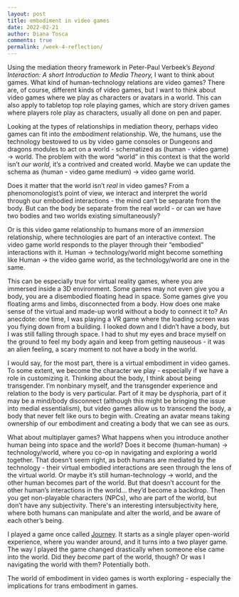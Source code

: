 ```yaml
---
layout: post
title: embodiment in video games
date: 2022-02-21
author: Diana Tosca
comments: true
permalink: /week-4-reflection/
---
```


Using the mediation theory framework in Peter-Paul Verbeek’s *Beyond Interaction: A short Introduction to Media Theory,* I want to think about games. What kind of human-technology relations are video games? There are, of course, different kinds of video games, but I want to think about video games where we play as characters or avatars in a world. This can also apply to tabletop top role playing games, which are story driven games where players role play as characters, usually all done on pen and paper.

Looking at the types of relationships in mediation theory, perhaps video games can fit into the *embodiment* relationship. We, the humans, use the technology bestowed to us by video game consoles or Dungeons and dragons modules to act on a world - schematized as (human - video game) -> world. The problem with the word “world” in this context is that the world isn’t *our world,* it’s a contrived and created world. Maybe we can update the schema as (human - video game medium) -> video game world.

Does it matter that the world isn’t *real* in video games? From a phenomonologist’s point of view, we interact and interpret the world through our embodied interactions - the mind can’t be separate from the body. But can the body be separate from the real world - or can we have two bodies and two worlds existing simultaneously?

Or is this video game relationship to humans more of an *immersion* relationship, where technologies are part of an interactive context. The video game world responds to the player through their “embodied” interactions with it. Human -> technology/world might become something like Human -> the video game world, as the technology/world are one in the same.

This can be especially true for virtual reality games, where you are immersed inside a 3D environment. Some games may not even give you a body, you are a disembodied floating head in space. Some games give you floating arms and limbs, disconnected from a body. How does one make sense of the virtual and made-up world without a body to connect it to? An anecdote: one time, I was playing a VR game where the loading screen was you flying down from a building. I looked down and I didn’t have a body, but I was still falling through space. I had to shut my eyes and brace myself on the ground to feel my body again and keep from getting nauseous - it was an alien feeling, a scary moment to not have a body in the world.

I would say, for the most part, there is a virtual embodiment in video games. To some extent, we become the character we play - especially if we have a role in customizing it. Thinking about the body, I think about being transgender. I’m nonbinary myself, and the transgender experience and relation to the body is very particular. Part of it may be dysphoria, part of it may be a mind/body disconnect (although this might be bringing the issue into medial essentialism), but video games allow us to transcend the body, a body that never felt like ours to begin with. Creating an avatar means taking ownership of our embodiment and creating a body that we can see as ours.

What about multiplayer games? What happens when you introduce another human being into space and the world? Does it become (human-human) -> technology/world, where you co-op in navigating and exploring a world together. That doesn’t seem right, as both humans are mediated by the technology - their virtual embodied interactions are seen through the lens of the virtual world. Or maybe it’s still human-technology -> world, and the other human becomes part of the world. But that doesn’t account for the other human’s interactions in the world… they’d become a backdrop. Then you get non-playable characters (NPCs), who are part of the world, but don’t have any subjectivity. There's an interesting intersubjectivity here, where both humans can manipulate and alter the world, and be aware of each other’s being.

I played a game once called [Journey](https://thatgamecompany.com/journey/). It starts as a single player open-world experience, where you wander around, and it turns into a two player game. The way I played the game changed drastically when someone else came into the world. Did they *become* part of the world, though? Or was I navigating the world with them? Potentially both.

The world of embodiment in video games is worth exploring - especially the implications for trans embodiment in games.